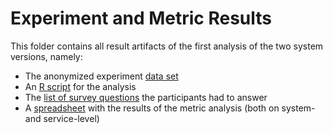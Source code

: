 # Experiment and Metric Results

This folder contains all result artifacts of the first analysis of the two system versions, namely:
- The anonymized experiment [data set](data.csv)
- An [R script](experiment-analysis.R) for the analysis
- The [list of survey questions](survey-questions.md) the participants had to answer
- A [spreadsheet](metric-analysis.xlsx) with the results of the metric analysis (both on system- and service-level)